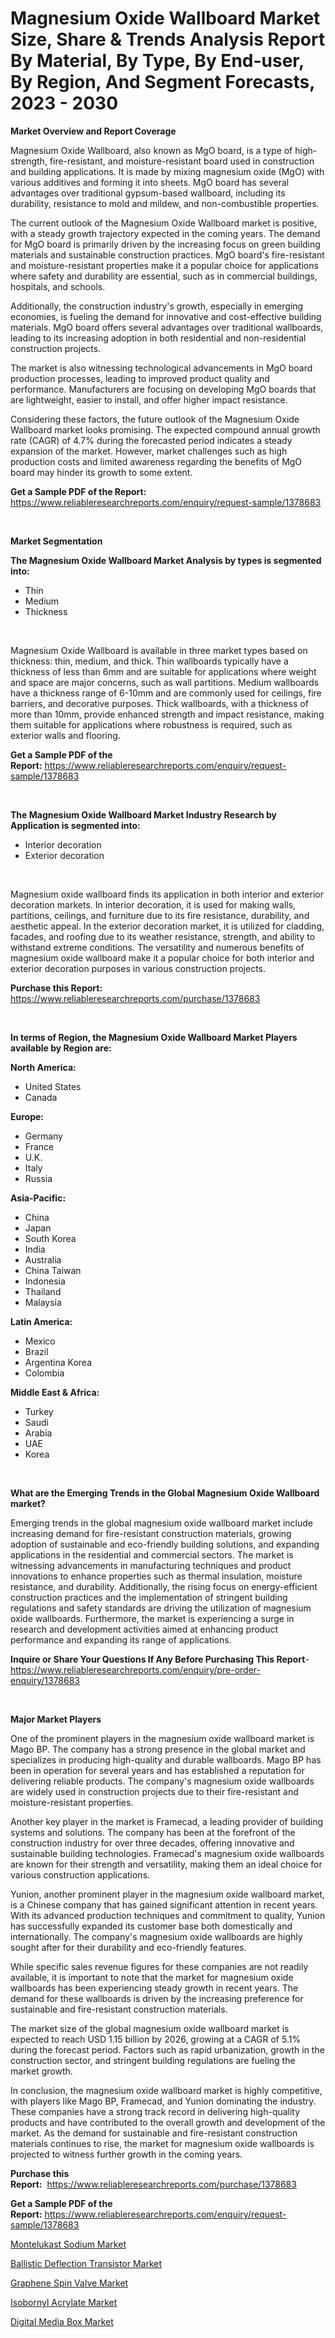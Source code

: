 <p><h1>Magnesium Oxide Wallboard Market Size, Share & Trends Analysis Report By Material, By Type, By End-user, By Region, And Segment Forecasts, 2023 - 2030</h1></p><p><strong>Market Overview and Report Coverage</strong></p>
<p><p>Magnesium Oxide Wallboard, also known as MgO board, is a type of high-strength, fire-resistant, and moisture-resistant board used in construction and building applications. It is made by mixing magnesium oxide (MgO) with various additives and forming it into sheets. MgO board has several advantages over traditional gypsum-based wallboard, including its durability, resistance to mold and mildew, and non-combustible properties.</p><p>The current outlook of the Magnesium Oxide Wallboard market is positive, with a steady growth trajectory expected in the coming years. The demand for MgO board is primarily driven by the increasing focus on green building materials and sustainable construction practices. MgO board's fire-resistant and moisture-resistant properties make it a popular choice for applications where safety and durability are essential, such as in commercial buildings, hospitals, and schools.</p><p>Additionally, the construction industry's growth, especially in emerging economies, is fueling the demand for innovative and cost-effective building materials. MgO board offers several advantages over traditional wallboards, leading to its increasing adoption in both residential and non-residential construction projects.</p><p>The market is also witnessing technological advancements in MgO board production processes, leading to improved product quality and performance. Manufacturers are focusing on developing MgO boards that are lightweight, easier to install, and offer higher impact resistance.</p><p>Considering these factors, the future outlook of the Magnesium Oxide Wallboard market looks promising. The expected compound annual growth rate (CAGR) of 4.7% during the forecasted period indicates a steady expansion of the market. However, market challenges such as high production costs and limited awareness regarding the benefits of MgO board may hinder its growth to some extent.</p></p>
<p><strong>Get a Sample PDF of the Report:</strong> <a href="https://www.reliableresearchreports.com/enquiry/request-sample/1378683">https://www.reliableresearchreports.com/enquiry/request-sample/1378683</a></p>
<p>&nbsp;</p>
<p><strong>Market Segmentation</strong></p>
<p><strong>The Magnesium Oxide Wallboard Market Analysis by types is segmented into:</strong></p>
<p><ul><li>Thin</li><li>Medium</li><li>Thickness</li></ul></p>
<p>&nbsp;</p>
<p><p>Magnesium Oxide Wallboard is available in three market types based on thickness: thin, medium, and thick. Thin wallboards typically have a thickness of less than 6mm and are suitable for applications where weight and space are major concerns, such as wall partitions. Medium wallboards have a thickness range of 6-10mm and are commonly used for ceilings, fire barriers, and decorative purposes. Thick wallboards, with a thickness of more than 10mm, provide enhanced strength and impact resistance, making them suitable for applications where robustness is required, such as exterior walls and flooring.</p></p>
<p><strong>Get a Sample PDF of the Report:</strong>&nbsp;<a href="https://www.reliableresearchreports.com/enquiry/request-sample/1378683">https://www.reliableresearchreports.com/enquiry/request-sample/1378683</a></p>
<p>&nbsp;</p>
<p><strong>The Magnesium Oxide Wallboard Market Industry Research by Application is segmented into:</strong></p>
<p><ul><li>Interior decoration</li><li>Exterior decoration</li></ul></p>
<p>&nbsp;</p>
<p><p>Magnesium oxide wallboard finds its application in both interior and exterior decoration markets. In interior decoration, it is used for making walls, partitions, ceilings, and furniture due to its fire resistance, durability, and aesthetic appeal. In the exterior decoration market, it is utilized for cladding, facades, and roofing due to its weather resistance, strength, and ability to withstand extreme conditions. The versatility and numerous benefits of magnesium oxide wallboard make it a popular choice for both interior and exterior decoration purposes in various construction projects.</p></p>
<p><strong>Purchase this Report:</strong>&nbsp; <a href="https://www.reliableresearchreports.com/purchase/1378683">https://www.reliableresearchreports.com/purchase/1378683</a></p>
<p>&nbsp;</p>
<p><strong>In terms of Region, the Magnesium Oxide Wallboard Market Players available by Region are:</strong></p>
<p>
    <p> <strong> North America: </strong>
        <ul>
            <li>United States</li>
            <li>Canada</li>
        </ul>
        </p> 
    <p> <strong> Europe: </strong>
        <ul>
            <li>Germany</li>
            <li>France</li>
            <li>U.K.</li>
            <li>Italy</li>
            <li>Russia</li>
        </ul>
        </p> 
    <p> <strong> Asia-Pacific: </strong>
        <ul>
            <li>China</li>
            <li>Japan</li>
            <li>South Korea</li>
            <li>India</li>
            <li>Australia</li>
            <li>China Taiwan</li>
            <li>Indonesia</li>
            <li>Thailand</li>
            <li>Malaysia</li>
        </ul>
        </p> 
    <p> <strong> Latin America: </strong>
        <ul>
            <li>Mexico</li>
            <li>Brazil</li>
            <li>Argentina Korea</li>
            <li>Colombia</li>
        </ul>
        </p> 
    <p> <strong> Middle East & Africa: </strong>
        <ul>
            <li>Turkey</li>
            <li>Saudi</li>
            <li>Arabia</li>
            <li>UAE</li>
            <li>Korea</li>
        </ul>
    </p>
    </p>
<p>&nbsp;</p>
<p><strong>What are the Emerging Trends in the Global Magnesium Oxide Wallboard market?</strong></p>
<p><p>Emerging trends in the global magnesium oxide wallboard market include increasing demand for fire-resistant construction materials, growing adoption of sustainable and eco-friendly building solutions, and expanding applications in the residential and commercial sectors. The market is witnessing advancements in manufacturing techniques and product innovations to enhance properties such as thermal insulation, moisture resistance, and durability. Additionally, the rising focus on energy-efficient construction practices and the implementation of stringent building regulations and safety standards are driving the utilization of magnesium oxide wallboards. Furthermore, the market is experiencing a surge in research and development activities aimed at enhancing product performance and expanding its range of applications.</p></p>
<p><strong>Inquire or Share Your Questions If Any Before Purchasing This Report</strong>- <a href="https://www.reliableresearchreports.com/enquiry/pre-order-enquiry/1378683">https://www.reliableresearchreports.com/enquiry/pre-order-enquiry/1378683</a></p>
<p>&nbsp;</p>
<p><strong>Major Market Players</strong></p>
<p><p>One of the prominent players in the magnesium oxide wallboard market is Mago BP. The company has a strong presence in the global market and specializes in producing high-quality and durable wallboards. Mago BP has been in operation for several years and has established a reputation for delivering reliable products. The company's magnesium oxide wallboards are widely used in construction projects due to their fire-resistant and moisture-resistant properties.</p><p>Another key player in the market is Framecad, a leading provider of building systems and solutions. The company has been at the forefront of the construction industry for over three decades, offering innovative and sustainable building technologies. Framecad's magnesium oxide wallboards are known for their strength and versatility, making them an ideal choice for various construction applications.</p><p>Yunion, another prominent player in the magnesium oxide wallboard market, is a Chinese company that has gained significant attention in recent years. With its advanced production techniques and commitment to quality, Yunion has successfully expanded its customer base both domestically and internationally. The company's magnesium oxide wallboards are highly sought after for their durability and eco-friendly features.</p><p>While specific sales revenue figures for these companies are not readily available, it is important to note that the market for magnesium oxide wallboards has been experiencing steady growth in recent years. The demand for these wallboards is driven by the increasing preference for sustainable and fire-resistant construction materials.</p><p>The market size of the global magnesium oxide wallboard market is expected to reach USD 1.15 billion by 2026, growing at a CAGR of 5.1% during the forecast period. Factors such as rapid urbanization, growth in the construction sector, and stringent building regulations are fueling the market growth.</p><p>In conclusion, the magnesium oxide wallboard market is highly competitive, with players like Mago BP, Framecad, and Yunion dominating the industry. These companies have a strong track record in delivering high-quality products and have contributed to the overall growth and development of the market. As the demand for sustainable and fire-resistant construction materials continues to rise, the market for magnesium oxide wallboards is projected to witness further growth in the coming years.</p></p>
<p><strong>Purchase this Report:</strong>&nbsp;&nbsp;<a href="https://www.reliableresearchreports.com/purchase/1378683">https://www.reliableresearchreports.com/purchase/1378683</a></p>
<p></p>
<p><strong>Get a Sample PDF of the Report:</strong>&nbsp;<a href="https://www.reliableresearchreports.com/enquiry/request-sample/1378683">https://www.reliableresearchreports.com/enquiry/request-sample/1378683</a></p>
<p><p><a href="https://github.com/ChiragRp1/Market-Research-Report-List-1/blob/main/montelukast-sodium-market.md">Montelukast Sodium Market</a></p><p><a href="https://medium.com/@ikeschumm/ballistic-deflection-transistor-market-exploring-market-share-market-trends-and-future-growth-6af8938c0e61">Ballistic Deflection Transistor Market</a></p><p><a href="https://medium.com/@lylaberge1964/graphene-spin-valve-market-trends-forecast-and-competitive-analysis-to-2030-e4de074a72cd">Graphene Spin Valve Market</a></p><p><a href="https://github.com/ChiragRP21/Market-Research-Report-List-1/blob/main/isobornyl-acrylate-market.md">Isobornyl Acrylate Market</a></p><p><a href="https://medium.com/@mayekuhic/digital-media-box-nbsp-market-focuses-on-market-share-size-and-projected-forecast-till-2030-f5f748783c5d">Digital Media Box Market</a></p></p>